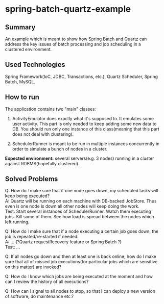 spring-batch-quartz-example
===========================

## Summary ##

An example which is meant to show how Spring Batch and Quartz can address the key issues of batch processing and job scheduling in a clustered
environment.

## Used Technologies ##

Spring Framework(IoC, JDBC, Transactions, etc.), Quartz Scheduler, Spring Batch, MySQL.

## How to run ##

The application contains two "main" classes:

1) ActivityEmulator does exactly what it's supposed to. It emulates some user activity. This part is only needed to keep adding some new data to DB.
You should run only one instance of this class(meaning that this part does not deal with clustering).

2) SchedulerRunner is meant to be run in multiple instances concurrently in order to simulate a bunch of nodes in a cluster.

<b>Expected environment:</b> several servers(e.g. 3 nodes) running in a cluster against RDBMS(hopefully clustered).

## Solved Problems ##

Q: How do I make sure that if one node goes down, my scheduled tasks will keep being executed? <br/>
A: Quartz will be running on each machine with DB-backed JobStore. Thus even is one node is down all other nodes will keep doing the work. <br/>
Test: Start several instances of SchedulerRunner. Watch them executing jobs. Kill some of them. See how load is spread between the nodes which left
 running.<br/>

Q: How do I make sure that if a node executing a certain job goes down, the job is repeated/re-started if needed.<br/>
A: ... (?Quartz requestRecovery feature or Spring Batch ?)<br/>
Test: ...<br/>

Q: If all nodes go down and then at least one is back online, how do I make sure that all of missed job executions(for particular jobs which are
sensitive on this matter) are invoked?<br/>

Q: How do I know which jobs are being executed at the moment and how can I review the history of all executions?<br/>

Q: How can I signal to all nodes to stop, so that I can deploy a new version of software, do maintenance etc.?<br/>

